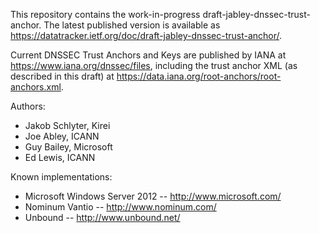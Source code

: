 This repository contains the work-in-progress
draft-jabley-dnssec-trust-anchor. The latest published version is available as
https://datatracker.ietf.org/doc/draft-jabley-dnssec-trust-anchor/.

Current DNSSEC Trust Anchors and Keys are published by IANA at
https://www.iana.org/dnssec/files, including the trust anchor XML (as described
in this draft) at https://data.iana.org/root-anchors/root-anchors.xml.

Authors:

- Jakob Schlyter, Kirei
- Joe Abley, ICANN
- Guy Bailey, Microsoft
- Ed Lewis, ICANN



Known implementations:

- Microsoft Windows Server 2012 -- http://www.microsoft.com/
- Nominum Vantio -- http://www.nominum.com/
- Unbound -- http://www.unbound.net/

